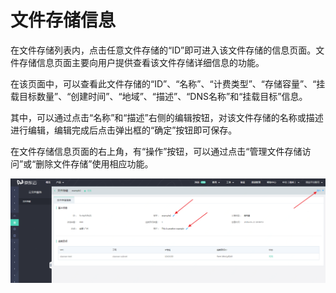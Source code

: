 # 文件存储信息

在文件存储列表内，点击任意文件存储的“ID”即可进入该文件存储的信息页面。文件存储信息页面主要向用户提供查看该文件存储详细信息的功能。

在该页面中，可以查看此文件存储的“ID”、“名称”、“计费类型”、“存储容量”、“挂载目标数量”、“创建时间”、“地域”、“描述”、“DNS名称”和“挂载目标”信息。

其中，可以通过点击“名称”和“描述”右侧的编辑按钮，对该文件存储的名称或描述进行编辑，编辑完成后点击弹出框的“确定”按钮即可保存。

在文件存储信息页面的右上角，有“操作”按钮，可以通过点击“管理文件存储访问”或“删除文件存储”使用相应功能。

![FsDetail](../../../../image/Cloud-File-Service/detail.png)  

